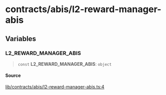 # contracts/abis/l2-reward-manager-abis

## Variables

### L2\_REWARD\_MANAGER\_ABIS

> `const` **L2\_REWARD\_MANAGER\_ABIS**: `object`

#### Source

[lib/contracts/abis/l2-reward-manager-abis.ts:4](https://github.com/PufferFinance/puffer-sdk/blob/06a39bc3698c30dd13fb1bc00df2e907256639ac/lib/contracts/abis/l2-reward-manager-abis.ts#L4)
